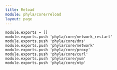 ```yaml
---
title: Reload
module: phyla/core/reload
layout: page
---
```


    module.exports = []
    module.exports.push 'phyla/core/network_restart'
    module.exports.push 'phyla/core/dns'
    module.exports.push 'phyla/core/network'
    module.exports.push 'phyla/core/proxy'
    module.exports.push 'phyla/core/curl'
    module.exports.push 'phyla/core/yum'
    module.exports.push 'phyla/core/ntp'
